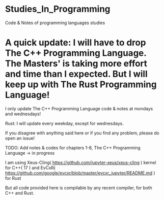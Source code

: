 # Studies_In_Programming
Code &amp; Notes of programming languages studies

# A quick update: I will have to drop The C++ Programming Language. The Masters' is taking more effort and time than I expected. But I will keep up with The Rust Programming Language! 

I only update The C++ Programming Language code & notes at mondays and wednesdays!

Rust: I will update every weekday, except for wednesdays.

If you disagree with anything said here or if you find any problem, please do open an issue!

TODO: Add notes & codes for chapters 1-8, The C++ Programming Language
  -> in progress


I am using Xeus-Cling( https://github.com/jupyter-xeus/xeus-cling ) kernel for C++( 17 ) and EvCxR( https://github.com/google/evcxr/blob/master/evcxr_jupyter/README.md ) for Rust

But all code provided here is compilable by any recent compiler, for both C++ and Rust.
